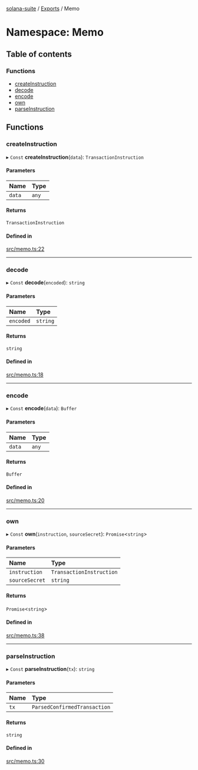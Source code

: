 [solana-suite](../README.md) / [Exports](../modules.md) / Memo

# Namespace: Memo

## Table of contents

### Functions

- [createInstruction](Memo.md#createinstruction)
- [decode](Memo.md#decode)
- [encode](Memo.md#encode)
- [own](Memo.md#own)
- [parseInstruction](Memo.md#parseinstruction)

## Functions

### createInstruction

▸ `Const` **createInstruction**(`data`): `TransactionInstruction`

#### Parameters

| Name | Type |
| :------ | :------ |
| `data` | `any` |

#### Returns

`TransactionInstruction`

#### Defined in

[src/memo.ts:22](https://github.com/fukaoi/solana-suite/blob/614964e/src/memo.ts#L22)

___

### decode

▸ `Const` **decode**(`encoded`): `string`

#### Parameters

| Name | Type |
| :------ | :------ |
| `encoded` | `string` |

#### Returns

`string`

#### Defined in

[src/memo.ts:18](https://github.com/fukaoi/solana-suite/blob/614964e/src/memo.ts#L18)

___

### encode

▸ `Const` **encode**(`data`): `Buffer`

#### Parameters

| Name | Type |
| :------ | :------ |
| `data` | `any` |

#### Returns

`Buffer`

#### Defined in

[src/memo.ts:20](https://github.com/fukaoi/solana-suite/blob/614964e/src/memo.ts#L20)

___

### own

▸ `Const` **own**(`instruction`, `sourceSecret`): `Promise`<`string`\>

#### Parameters

| Name | Type |
| :------ | :------ |
| `instruction` | `TransactionInstruction` |
| `sourceSecret` | `string` |

#### Returns

`Promise`<`string`\>

#### Defined in

[src/memo.ts:38](https://github.com/fukaoi/solana-suite/blob/614964e/src/memo.ts#L38)

___

### parseInstruction

▸ `Const` **parseInstruction**(`tx`): `string`

#### Parameters

| Name | Type |
| :------ | :------ |
| `tx` | `ParsedConfirmedTransaction` |

#### Returns

`string`

#### Defined in

[src/memo.ts:30](https://github.com/fukaoi/solana-suite/blob/614964e/src/memo.ts#L30)
